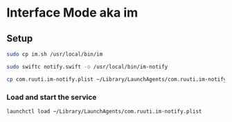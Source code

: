# Interface Mode aka im

## Setup

```bash
sudo cp im.sh /usr/local/bin/im
```

```bash
sudo swiftc notify.swift -o /usr/local/bin/im-notify
```

```bash
cp com.ruuti.im-notify.plist ~/Library/LaunchAgents/com.ruuti.im-notify.plist
```

### Load and start the service

```bash
launchctl load ~/Library/LaunchAgents/com.ruuti.im-notify.plist
```
